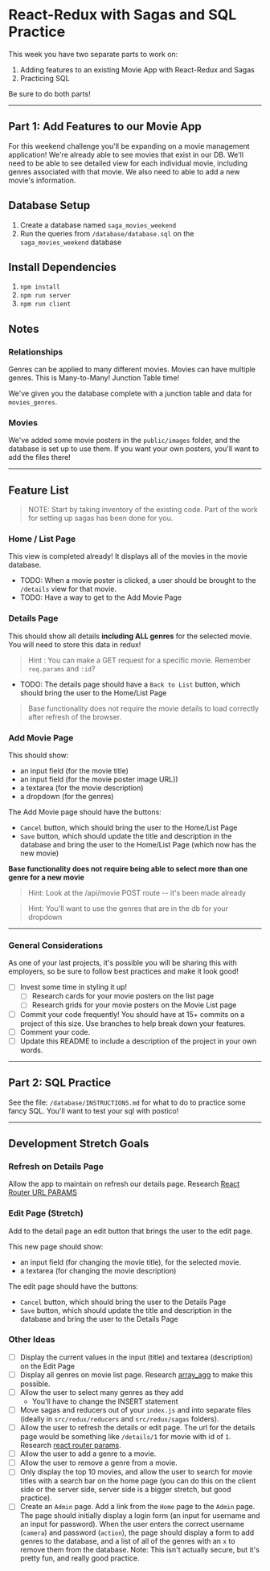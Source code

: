 # React-Redux with Sagas and SQL Practice

This week you have two separate parts to work on:

1. Adding features to an existing Movie App with React-Redux and Sagas
2. Practicing SQL

Be sure to do both parts!

---

## Part 1: Add Features to our Movie App

For this weekend challenge you'll be expanding on a movie management application! We're already able to see movies that exist in our DB. We'll need to be able to see detailed view for each individual movie, including genres associated with that movie. We also need to able to add a new movie's information.

## Database Setup

1. Create a database named `saga_movies_weekend`
2. Run the queries from `/database/database.sql` on the `saga_movies_weekend` database

## Install Dependencies

1. `npm install`
2. `npm run server`
3. `npm run client`

## Notes

### Relationships
Genres can be applied to many different movies. Movies can have multiple genres. This is Many-to-Many! Junction Table time!

We've given you the database complete with a junction table and data for `movies_genres`.
 
### Movies
We've added some movie posters in the `public/images` folder, and the database is set up to use them. If you want your own posters, you'll want to add the files there!

---

## Feature List

> NOTE: Start by taking inventory of the existing code. Part of the work for setting up sagas has been done for you.

### Home / List Page

This view is completed already! It displays all of the movies in the movie database. 

- TODO: When a movie poster is clicked, a user should be brought to the `/details` view for that movie.
- TODO: Have a way to get to the Add Movie Page

### Details Page

This should show all details **including ALL genres** for the selected movie. You will need to store this data in redux!

 > Hint : You can make a GET request for a specific movie. Remember `req.params` and `:id`?

- TODO: The details page should have a `Back to List` button, which should bring the user to the Home/List Page

> Base functionality does not require the movie details to load correctly after refresh of the browser.

### Add Movie Page

This should show:

- an input field (for the movie title)
- an input field (for the movie poster image URL))
- a textarea (for the movie description)
- a dropdown (for the genres)

The Add Movie page should have the buttons:

- `Cancel` button, which should bring the user to the Home/List Page
- `Save` button, which should update the title and description in the database and bring the user to the Home/List Page (which now has the new movie)

**Base functionality does not require being able to select more than one genre for a new movie**

> Hint: Look at the /api/movie POST route -- it's been made already

> Hint: You'll want to use the genres that are in the db for your dropdown

---

### General Considerations

As one of your last projects, it's possible you will be sharing this with employers, so be sure to follow best practices and make it look good!

- [ ] Invest some time in styling it up!
    - [ ] Research cards for your movie posters on the list page
    - [ ] Research grids for your movie posters on the Movie List page
- [ ] Commit your code frequently! You should have at 15+ commits on a project of this size. Use branches to help break down your features.
- [ ] Comment your code.
- [ ] Update this README to include a description of the project in your own words.

---

## Part 2: SQL Practice

See the file: `/database/INSTRUCTIONS.md` for what to do to practice some fancy SQL. You'll want to test your sql with postico!

---

## Development Stretch Goals

### Refresh on Details Page
Allow the app to maintain on refresh our details page.
Research [React Router URL PARAMS](https://reactrouter.com/web/example/url-params) 

### Edit Page (Stretch)
Add to the detail page an edit button that brings the user to the edit page.

This new page should show:

- an input field (for changing the movie title), for the selected movie.
- a textarea (for changing the movie description)

The edit page should have the buttons:

- `Cancel` button, which should bring the user to the Details Page
- `Save` button, which should update the title and description in the database and bring the user to the Details Page

### Other Ideas

- [ ] Display the current values in the input (title) and textarea (description) on the Edit Page
- [ ] Display all genres on movie list page. Research [array_agg](https://stackoverflow.com/questions/43458174/how-to-save-and-return-javascript-object-with-subarray-in-normalized-sql) to make this possible.
- [ ] Allow the user to select many genres as they add
    - You'll have to change the INSERT statement
- [ ] Move sagas and reducers out of your `index.js` and into separate files (ideally in `src/redux/reducers` and `src/redux/sagas` folders).
- [ ] Allow the user to refresh the details or edit page. The url for the details page would be something like `/details/1` for movie with id of `1`. Research [react router params](https://reacttraining.com/react-router/web/example/url-params).
- [ ] Allow the user to add a genre to a movie.
- [ ] Allow the user to remove a genre from a movie.
- [ ] Only display the top 10 movies, and allow the user to search for movie titles with a search bar on the home page (you can do this on the client side or the server side, server side is a bigger stretch, but good practice).
- [ ] Create an `Admin` page. Add a link from the `Home` page to the `Admin` page. The page should initially display a login form (an input for username and an input for password). When the user enters the correct username (`camera`) and password (`action`), the page should display a form to add genres to the database, and a list of all of the genres with an `x` to remove them from the database. Note: This isn't actually secure, but it's pretty fun, and really good practice.
